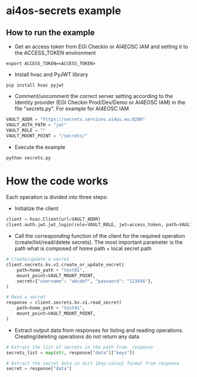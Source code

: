 # ai4os-secrets example

## How to run the example

- Get an access token from EGI Checkin or AI4EOSC IAM and setting it to the ACCESS_TOKEN environment
```commandline
export ACCESS_TOKEN=<ACCESS_TOKEN>
```
- Install hvac and PyJWT library
```commandline
pip install hvac pyjwt
```
- Comment/uncomment the correct server setting according to the Identity provider 
(EGI Checkin Prod/Dev/Demo or AI4EOSC IAM) in the file "secrets.py". For example for AI4EOSC IAM
```python
VAULT_ADDR = "https://secrets.services.ai4os.eu:8200"
VAULT_AUTH_PATH = "jwt"
VAULT_ROLE = ""
VAULT_MOUNT_POINT = "/secrets/"
```

- Execute the example
```commandline
python secrets.py
```

# How the code works

Each operation is divided into three steps:

- Initialize the client

```python
client = hvac.Client(url=VAULT_ADDR)
client.auth.jwt.jwt_login(role=VAULT_ROLE, jwt=access_token, path=VAULT_AUTH_PATH)
```

- Call the corresponding function of the client for the required operation (create/list/read/delete secrets).
The most important parameter is the path what is composed of home path + local secret path
```python
# Create/update a secret
client.secrets.kv.v1.create_or_update_secret(
    path=home_path + "test01",
    mount_point=VAULT_MOUNT_POINT,
    secret={"username": "abcdef", "password": "123456"},
)

# Read a secret
response = client.secrets.kv.v1.read_secret(
    path=home_path + "test01",
    mount_point=VAULT_MOUNT_POINT,
)
```

- Extract output data from responses for listing and reading operations. Creating/deleting operations do not return 
any data 

```python
# Extract the list of secrets in the path from  response
secrets_list = map(str, response["data"]["keys"])

# Extract the secret data in dict {key:value} format from response
secret = response["data"]
```


